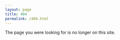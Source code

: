 ```yaml
---
layout: page
title: 404
permalink: /404.html
---
```


The page you were looking for is no longer on this site.

<div id="old"></div>

<script type="text/javascript">
  var path = location.pathname;
  var isOld = path.search(/\/200.*shtml/) > -1;

  if (isOld) {
    var oldUrl = "https://web.archive.org/web/20070205185522/http://www.rememberjava.com" + path;
    var oldLink = "<a target='_blank' href='" + oldUrl + "'>" + oldUrl + "</a>";

    var old = document.getElementById("old");
    old.innerHTML = "It looks like you clicked a link to the old site. "
      + "It might still be available at the Internet Archive. Try this link:<br>"
      + oldLink;
  }
</script>
